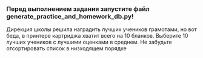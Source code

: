 ### Перед выполнением задания запустите файл generate_practice_and_homework_db.py!

Дирекция школы решила наградить лучших учеников грамотами, но вот беда, в принтере картриджа хватит всего на 10 бланков. Выберите 10 лучших учеников с лучшими оценками в среднем. Не забудьте отсортировать список в низходящем порядке